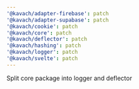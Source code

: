 ```yaml
---
'@kavach/adapter-firebase': patch
'@kavach/adapter-supabase': patch
'@kavach/cookie': patch
'@kavach/core': patch
'@kavach/deflector': patch
'@kavach/hashing': patch
'@kavach/logger': patch
'@kavach/svelte': patch
---
```


Split core package into logger and deflector
